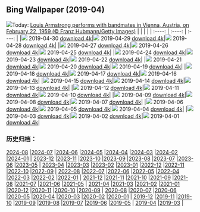 ## Bing Wallpaper (2019-04)
![](http://cn.bing.com/th?id=OHR.LouisVienna_EN-US2422346599_UHD.jpg&w=1000)Today: [Louis Armstrong performs with bandmates in Vienna, Austria, on February 22, 1959 (© Franz Hubmann/Getty Images)](http://cn.bing.com/th?id=OHR.LouisVienna_EN-US2422346599_UHD.jpg)
|      |      |      |
| :----: | :----: | :----: |
|![](http://cn.bing.com/th?id=OHR.LouisVienna_EN-US2422346599_UHD.jpg&pid=hp&w=384&h=216&rs=1&c=4) 2019-04-30 [download 4k](http://cn.bing.com/th?id=OHR.LouisVienna_EN-US2422346599_UHD.jpg)|![](http://cn.bing.com/th?id=OHR.BabySloth_EN-US8463078273_UHD.jpg&pid=hp&w=384&h=216&rs=1&c=4) 2019-04-29 [download 4k](http://cn.bing.com/th?id=OHR.BabySloth_EN-US8463078273_UHD.jpg)|![](http://cn.bing.com/th?id=OHR.SpringBadlands_EN-US8349424568_UHD.jpg&pid=hp&w=384&h=216&rs=1&c=4) 2019-04-28 [download 4k](http://cn.bing.com/th?id=OHR.SpringBadlands_EN-US8349424568_UHD.jpg)|
|![](http://cn.bing.com/th?id=OHR.BloomingAloe_EN-US7990175942_UHD.jpg&pid=hp&w=384&h=216&rs=1&c=4) 2019-04-27 [download 4k](http://cn.bing.com/th?id=OHR.BloomingAloe_EN-US7990175942_UHD.jpg)|![](http://cn.bing.com/th?id=OHR.CoastalFog_EN-US7921291267_UHD.jpg&pid=hp&w=384&h=216&rs=1&c=4) 2019-04-26 [download 4k](http://cn.bing.com/th?id=OHR.CoastalFog_EN-US7921291267_UHD.jpg)|![](http://cn.bing.com/th?id=OHR.FireIce_EN-US7588914690_1920x1200.jpg&pid=hp&w=384&h=216&rs=1&c=4) 2019-04-25 [download 4k](http://cn.bing.com/th?id=OHR.FireIce_EN-US7588914690_1920x1200.jpg)|
|![](http://cn.bing.com/th?id=OHR.RainforestMoss_EN-US7387327683_1920x1200.jpg&pid=hp&w=384&h=216&rs=1&c=4) 2019-04-24 [download 4k](http://cn.bing.com/th?id=OHR.RainforestMoss_EN-US7387327683_1920x1200.jpg)|![](http://cn.bing.com/th?id=OHR.CasaBatllo_EN-US7267777877_1920x1200.jpg&pid=hp&w=384&h=216&rs=1&c=4) 2019-04-23 [download 4k](http://cn.bing.com/th?id=OHR.CasaBatllo_EN-US7267777877_1920x1200.jpg)|![](http://cn.bing.com/th?id=OHR.LaysanAlbatross_EN-US7136581271_1920x1200.jpg&pid=hp&w=384&h=216&rs=1&c=4) 2019-04-22 [download 4k](http://cn.bing.com/th?id=OHR.LaysanAlbatross_EN-US7136581271_1920x1200.jpg)|
|![](http://cn.bing.com/th?id=OHR.HidingEggs_EN-US7020088020_1920x1200.jpg&pid=hp&w=384&h=216&rs=1&c=4) 2019-04-21 [download 4k](http://cn.bing.com/th?id=OHR.HidingEggs_EN-US7020088020_1920x1200.jpg)|![](http://cn.bing.com/th?id=OHR.CoveSpires_EN-US6899601669_1920x1200.jpg&pid=hp&w=384&h=216&rs=1&c=4) 2019-04-20 [download 4k](http://cn.bing.com/th?id=OHR.CoveSpires_EN-US6899601669_1920x1200.jpg)|![](http://cn.bing.com/th?id=OHR.Paepalanthus_EN-US6799393102_1920x1200.jpg&pid=hp&w=384&h=216&rs=1&c=4) 2019-04-19 [download 4k](http://cn.bing.com/th?id=OHR.Paepalanthus_EN-US6799393102_1920x1200.jpg)|
|![](http://cn.bing.com/th?id=OHR.MiracleGarden_EN-US6684216813_1920x1080.jpg&pid=hp&w=384&h=216&rs=1&c=4) 2019-04-18 [download 4k](http://cn.bing.com/th?id=OHR.MiracleGarden_EN-US6684216813_1920x1080.jpg)|![](http://cn.bing.com/th?id=OHR.HopeValley_EN-US6541382933_1920x1200.jpg&pid=hp&w=384&h=216&rs=1&c=4) 2019-04-17 [download 4k](http://cn.bing.com/th?id=OHR.HopeValley_EN-US6541382933_1920x1200.jpg)|![](http://cn.bing.com/th?id=OHR.BauhausArchive_EN-US6406056252_1920x1080.jpg&pid=hp&w=384&h=216&rs=1&c=4) 2019-04-16 [download 4k](http://cn.bing.com/th?id=OHR.BauhausArchive_EN-US6406056252_1920x1080.jpg)|
|![](http://cn.bing.com/th?id=OHR.YayoiTulips_EN-US6304863335_UHD.jpg&pid=hp&w=384&h=216&rs=1&c=4) 2019-04-15 [download 4k](http://cn.bing.com/th?id=OHR.YayoiTulips_EN-US6304863335_UHD.jpg)|![](http://cn.bing.com/th?id=OHR.GOTPath_EN-US5723870973_1920x1200.jpg&pid=hp&w=384&h=216&rs=1&c=4) 2019-04-14 [download 4k](http://cn.bing.com/th?id=OHR.GOTPath_EN-US5723870973_1920x1200.jpg)|![](http://cn.bing.com/th?id=OHR.RecordStoreDay_EN-US5640323268_1920x1080.jpg&pid=hp&w=384&h=216&rs=1&c=4) 2019-04-13 [download 4k](http://cn.bing.com/th?id=OHR.RecordStoreDay_EN-US5640323268_1920x1080.jpg)|
|![](http://cn.bing.com/th?id=OHR.BigWindDay_EN-US5579404574_1920x1200.jpg&pid=hp&w=384&h=216&rs=1&c=4) 2019-04-12 [download 4k](http://cn.bing.com/th?id=OHR.BigWindDay_EN-US5579404574_1920x1200.jpg)|![](http://cn.bing.com/th?id=OHR.Bollenstreek_EN-US8530148470_1920x1200.jpg&pid=hp&w=384&h=216&rs=1&c=4) 2019-04-11 [download 4k](http://cn.bing.com/th?id=OHR.Bollenstreek_EN-US8530148470_1920x1200.jpg)|![](http://cn.bing.com/th?id=OHR.SibWrestling_EN-US8415856682_1920x1200.jpg&pid=hp&w=384&h=216&rs=1&c=4) 2019-04-10 [download 4k](http://cn.bing.com/th?id=OHR.SibWrestling_EN-US8415856682_1920x1200.jpg)|
|![](http://cn.bing.com/th?id=OHR.BlueTide_EN-US8292199681_1920x1200.jpg&pid=hp&w=384&h=216&rs=1&c=4) 2019-04-09 [download 4k](http://cn.bing.com/th?id=OHR.BlueTide_EN-US8292199681_1920x1200.jpg)|![](http://cn.bing.com/th?id=OHR.SPLLobby_EN-US8181474925_1920x1080.jpg&pid=hp&w=384&h=216&rs=1&c=4) 2019-04-08 [download 4k](http://cn.bing.com/th?id=OHR.SPLLobby_EN-US8181474925_1920x1080.jpg)|![](http://cn.bing.com/th?id=OHR.GTNPBeaver_EN-US8031478692_1920x1200.jpg&pid=hp&w=384&h=216&rs=1&c=4) 2019-04-07 [download 4k](http://cn.bing.com/th?id=OHR.GTNPBeaver_EN-US8031478692_1920x1200.jpg)|
|![](http://cn.bing.com/th?id=OHR.Pepper_EN-US7943129554_1920x1080.jpg&pid=hp&w=384&h=216&rs=1&c=4) 2019-04-06 [download 4k](http://cn.bing.com/th?id=OHR.Pepper_EN-US7943129554_1920x1080.jpg)|![](http://cn.bing.com/th?id=OHR.YongfuTown_EN-US7670109876_1920x1080.jpg&pid=hp&w=384&h=216&rs=1&c=4) 2019-04-05 [download 4k](http://cn.bing.com/th?id=OHR.YongfuTown_EN-US7670109876_1920x1080.jpg)|![](http://cn.bing.com/th?id=OHR.NelderPlot_EN-US7412360420_1920x1200.jpg&pid=hp&w=384&h=216&rs=1&c=4) 2019-04-04 [download 4k](http://cn.bing.com/th?id=OHR.NelderPlot_EN-US7412360420_1920x1200.jpg)|
|![](http://cn.bing.com/th?id=OHR.BistiBadlands_EN-US7240695529_1920x1200.jpg&pid=hp&w=384&h=216&rs=1&c=4) 2019-04-03 [download 4k](http://cn.bing.com/th?id=OHR.BistiBadlands_EN-US7240695529_1920x1200.jpg)|![](http://cn.bing.com/th?id=OHR.HCA_EN-US4986591011_1920x1200.jpg&pid=hp&w=384&h=216&rs=1&c=4) 2019-04-02 [download 4k](http://cn.bing.com/th?id=OHR.HCA_EN-US4986591011_1920x1200.jpg)|![](http://cn.bing.com/th?id=OHR.MischiefCubs_EN-US6733296518_1920x1200.jpg&pid=hp&w=384&h=216&rs=1&c=4) 2019-04-01 [download 4k](http://cn.bing.com/th?id=OHR.MischiefCubs_EN-US6733296518_1920x1200.jpg)|
### 历史归档：
[2024-08](/picture/2024-08/) |[2024-07](/picture/2024-07/) |[2024-06](/picture/2024-06/) |[2024-05](/picture/2024-05/) |[2024-04](/picture/2024-04/) |[2024-03](/picture/2024-03/) |[2024-02](/picture/2024-02/) |[2024-01](/picture/2024-01/) |
[2023-12](/picture/2023-12/) |[2023-11](/picture/2023-11/) |[2023-10](/picture/2023-10/) |[2023-09](/picture/2023-09/) |[2023-08](/picture/2023-08/) |[2023-07](/picture/2023-07/) |[2023-06](/picture/2023-06/) |[2023-05](/picture/2023-05/) |
[2023-04](/picture/2023-04/) |[2023-03](/picture/2023-03/) |[2023-02](/picture/2023-02/) |[2023-01](/picture/2023-01/) |[2022-12](/picture/2022-12/) |[2022-11](/picture/2022-11/) |[2022-10](/picture/2022-10/) |[2022-09](/picture/2022-09/) |
[2022-08](/picture/2022-08/) |[2022-07](/picture/2022-07/) |[2022-06](/picture/2022-06/) |[2022-05](/picture/2022-05/) |[2022-04](/picture/2022-04/) |[2022-03](/picture/2022-03/) |[2022-02](/picture/2022-02/) |[2022-01](/picture/2022-01/) |
[2021-12](/picture/2021-12/) |[2021-11](/picture/2021-11/) |[2021-10](/picture/2021-10/) |[2021-09](/picture/2021-09/) |[2021-08](/picture/2021-08/) |[2021-07](/picture/2021-07/) |[2021-06](/picture/2021-06/) |[2021-05](/picture/2021-05/) |
[2021-04](/picture/2021-04/) |[2021-03](/picture/2021-03/) |[2021-02](/picture/2021-02/) |[2021-01](/picture/2021-01/) |[2020-12](/picture/2020-12/) |[2020-11](/picture/2020-11/) |[2020-10](/picture/2020-10/) |[2020-09](/picture/2020-09/) |
[2020-08](/picture/2020-08/) |[2020-07](/picture/2020-07/) |[2020-06](/picture/2020-06/) |[2020-05](/picture/2020-05/) |[2020-04](/picture/2020-04/) |[2020-03](/picture/2020-03/) |[2020-02](/picture/2020-02/) |[2020-01](/picture/2020-01/) |
[2019-12](/picture/2019-12/) |[2019-11](/picture/2019-11/) |[2019-10](/picture/2019-10/) |[2019-09](/picture/2019-09/) |[2019-08](/picture/2019-08/) |[2019-07](/picture/2019-07/) |[2019-06](/picture/2019-06/) |[2019-05](/picture/2019-05/) |
[2019-04](/picture/2019-04/) |[2019-03](/picture/2019-03/) |
